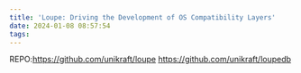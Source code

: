 ```yaml
---
title: 'Loupe: Driving the Development of OS Compatibility Layers'
date: 2024-01-08 08:57:54
tags:
---
```

REPO:https://github.com/unikraft/loupe https://github.com/unikraft/loupedb
